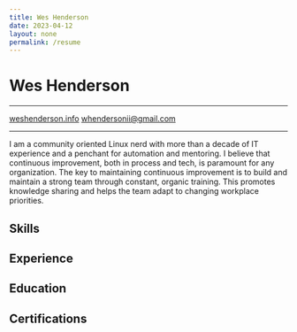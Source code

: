 ```yaml
---
title: Wes Henderson
date: 2023-04-12
layout: none
permalink: /resume
---
```


Wes Henderson
===

---
[weshenderson.info](https://weshenderson.info)
[whendersonii@gmail.com](mailto:whendersonii@gmail.com)

---

I am a community oriented Linux nerd with more than a decade of IT experience and a penchant for automation and mentoring. I believe that continuous improvement, both in process and tech, is paramount for any organization. The key to maintaining continuous improvement is to build and maintain a strong team through constant, organic training. This promotes knowledge sharing and helps the team adapt to changing workplace priorities.

Skills
---

Experience
---

Education
---

Certifications
---

